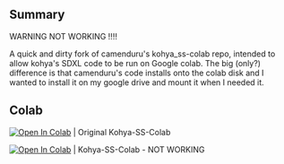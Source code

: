 ## Summary

WARNING NOT WORKING !!!!


A quick and dirty fork of camenduru's kohya_ss-colab repo, intended to allow kohya's SDXL code to be run on Google colab.  The big (only?) difference is that camenduru's code installs onto 
the colab disk and I wanted to install it on my google drive and mount it when I needed it. 

## Colab

[![Open In Colab](https://colab.research.google.com/assets/colab-badge.svg)](https://colab.research.google.com/github/brenton-thomas/Kohya-SS-Colab/blob/main/kohya-LoRA-dreambooth.ipynb) | Original Kohya-SS-Colab

[![Open In Colab](https://colab.research.google.com/assets/colab-badge.svg)](https://colab.research.google.com/github/brenton-thomas/Kohya-SS-Colab/blob/main/kohya-ss-colab.ipynb) | Kohya-SS-Colab  - NOT WORKING

